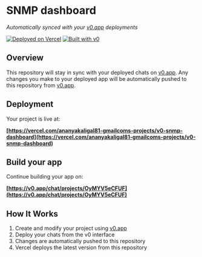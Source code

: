 # SNMP dashboard

*Automatically synced with your [v0.app](https://v0.app) deployments*

[![Deployed on Vercel](https://img.shields.io/badge/Deployed%20on-Vercel-black?style=for-the-badge&logo=vercel)](https://vercel.com/ananyakaligal81-gmailcoms-projects/v0-snmp-dashboard)
[![Built with v0](https://img.shields.io/badge/Built%20with-v0.app-black?style=for-the-badge)](https://v0.app/chat/projects/OyMYV5eCFUF)

## Overview

This repository will stay in sync with your deployed chats on [v0.app](https://v0.app).
Any changes you make to your deployed app will be automatically pushed to this repository from [v0.app](https://v0.app).

## Deployment

Your project is live at:

**[https://vercel.com/ananyakaligal81-gmailcoms-projects/v0-snmp-dashboard](https://vercel.com/ananyakaligal81-gmailcoms-projects/v0-snmp-dashboard)**

## Build your app

Continue building your app on:

**[https://v0.app/chat/projects/OyMYV5eCFUF](https://v0.app/chat/projects/OyMYV5eCFUF)**

## How It Works

1. Create and modify your project using [v0.app](https://v0.app)
2. Deploy your chats from the v0 interface
3. Changes are automatically pushed to this repository
4. Vercel deploys the latest version from this repository